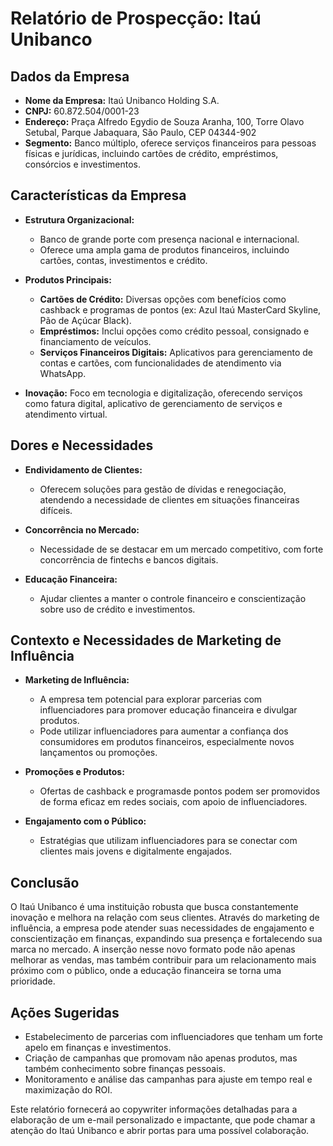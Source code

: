 # Relatório de Prospecção: Itaú Unibanco

## Dados da Empresa
- **Nome da Empresa:** Itaú Unibanco Holding S.A.
- **CNPJ:** 60.872.504/0001-23
- **Endereço:** Praça Alfredo Egydio de Souza Aranha, 100, Torre Olavo Setubal, Parque Jabaquara, São Paulo, CEP 04344-902
- **Segmento:** Banco múltiplo, oferece serviços financeiros para pessoas físicas e jurídicas, incluindo cartões de crédito, empréstimos, consórcios e investimentos.

## Características da Empresa
- **Estrutura Organizacional:**
  - Banco de grande porte com presença nacional e internacional.
  - Oferece uma ampla gama de produtos financeiros, incluindo cartões, contas, investimentos e crédito.

- **Produtos Principais:**
  - **Cartões de Crédito:** Diversas opções com benefícios como cashback e programas de pontos (ex: Azul Itaú MasterCard Skyline, Pão de Açúcar Black).
  - **Empréstimos:** Inclui opções como crédito pessoal, consignado e financiamento de veículos.
  - **Serviços Financeiros Digitais:** Aplicativos para gerenciamento de contas e cartões, com funcionalidades de atendimento via WhatsApp.

- **Inovação:** Foco em tecnologia e digitalização, oferecendo serviços como fatura digital, aplicativo de gerenciamento de serviços e atendimento virtual.

## Dores e Necessidades
- **Endividamento de Clientes:** 
  - Oferecem soluções para gestão de dívidas e renegociação, atendendo a necessidade de clientes em situações financeiras difíceis.

- **Concorrência no Mercado:** 
  - Necessidade de se destacar em um mercado competitivo, com forte concorrência de fintechs e bancos digitais.

- **Educação Financeira:** 
  - Ajudar clientes a manter o controle financeiro e conscientização sobre uso de crédito e investimentos.

## Contexto e Necessidades de Marketing de Influência
- **Marketing de Influência:**
  - A empresa tem potencial para explorar parcerias com influenciadores para promover educação financeira e divulgar produtos.
  - Pode utilizar influenciadores para aumentar a confiança dos consumidores em produtos financeiros, especialmente novos lançamentos ou promoções.

- **Promoções e Produtos:** 
  - Ofertas de cashback e programasde pontos podem ser promovidos de forma eficaz em redes sociais, com apoio de influenciadores.

- **Engajamento com o Público:** 
  - Estratégias que utilizam influenciadores para se conectar com clientes mais jovens e digitalmente engajados.

## Conclusão
O Itaú Unibanco é uma instituição robusta que busca constantemente inovação e melhora na relação com seus clientes. Através do marketing de influência, a empresa pode atender suas necessidades de engajamento e conscientização em finanças, expandindo sua presença e fortalecendo sua marca no mercado. A inserção nesse novo formato pode não apenas melhorar as vendas, mas também contribuir para um relacionamento mais próximo com o público, onde a educação financeira se torna uma prioridade.

## Ações Sugeridas
- Estabelecimento de parcerias com influenciadores que tenham um forte apelo em finanças e investimentos.
- Criação de campanhas que promovam não apenas produtos, mas também conhecimento sobre finanças pessoais.
- Monitoramento e análise das campanhas para ajuste em tempo real e maximização do ROI.

Este relatório fornecerá ao copywriter informações detalhadas para a elaboração de um e-mail personalizado e impactante, que pode chamar a atenção do Itaú Unibanco e abrir portas para uma possível colaboração.